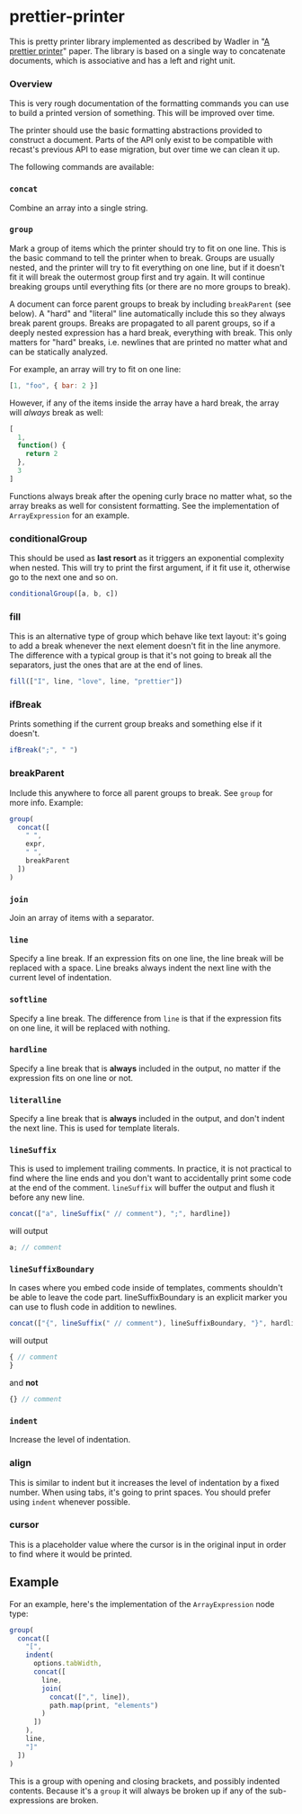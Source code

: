 # prettier-printer

This is pretty printer library implemented as described by Wadler in "[A prettier printer][]" paper. The library is based on a single way to concatenate documents, which is associative and has a left and right unit.

### Overview


This is very rough documentation of the formatting commands you can
use to build a printed version of something. This will be improved
over time.

The printer should use the basic formatting abstractions provided to construct
a document. Parts of the API only exist to be compatible with recast's previous API to ease migration, but over time we can clean it up.

The following commands are available:

### `concat`

Combine an array into a single string.

### `group`

Mark a group of items which the printer should try to fit on one line.
This is the basic command to tell the printer when to break. Groups
are usually nested, and the printer will try to fit everything on one
line, but if it doesn't fit it will break the outermost group first
and try again. It will continue breaking groups until everything fits
(or there are no more groups to break).

A document can force parent groups to break by including `breakParent`
(see below). A "hard" and "literal" line automatically include this so
they always break parent groups. Breaks are propagated to all parent
groups, so if a deeply nested expression has a hard break, everything
with break. This only matters for "hard" breaks, i.e. newlines that
are printed no matter what and can be statically analyzed.

For example, an array will try to fit on one line:

```js
[1, "foo", { bar: 2 }]
```

However, if any of the items inside the array have a hard break, the
array will *always* break as well:

```js
[
  1,
  function() {
    return 2
  },
  3
]
```

Functions always break after the opening curly brace no matter what,
so the array breaks as well for consistent formatting. See the
implementation of `ArrayExpression` for an example.

### conditionalGroup

This should be used as **last resort** as it triggers an exponential complexity when nested. This will try to print the first argument, if it fit use it, otherwise go to the next one and so on.

```js
conditionalGroup([a, b, c])
```

### fill

This is an alternative type of group which behave like text layout: it's going to add a break whenever the next element doesn't fit in the line anymore. The difference with a typical group is that it's not going to break all the separators, just the ones that are at the end of lines.

```js
fill(["I", line, "love", line, "prettier"])
```


### ifBreak

Prints something if the current group breaks and something else if it doesn't.

```js
ifBreak(";", " ")
```

### breakParent

Include this anywhere to force all parent groups to break. See `group`
for more info. Example:

```js
group(
  concat([
    " ",
    expr,
    " ",
    breakParent
  ])
)
```

### `join`

Join an array of items with a separator.

### `line`

Specify a line break. If an expression fits on one line, the line
break will be replaced with a space. Line breaks always indent the
next line with the current level of indentation.

### `softline`

Specify a line break. The difference from `line` is that if the
expression fits on one line, it will be replaced with nothing.

### `hardline`

Specify a line break that is **always** included in the output, no
matter if the expression fits on one line or not.

### `literalline`

Specify a line break that is **always** included in the output, and
don't indent the next line. This is used for template literals.

### `lineSuffix`

This is used to implement trailing comments. In practice, it is not practical to find where the line ends and you don't want to accidentally print some code at the end of the comment. `lineSuffix` will buffer the output and flush it before any new line.

```js
concat(["a", lineSuffix(" // comment"), ";", hardline])
```

will output

```js
a; // comment
```

### `lineSuffixBoundary`

In cases where you embed code inside of templates, comments shouldn't be able to leave the code part. lineSuffixBoundary is an explicit marker you can use to flush code in addition to newlines.

```js
concat(["{", lineSuffix(" // comment"), lineSuffixBoundary, "}", hardline])
```

will output

```js
{ // comment
}
```

and **not**

```js
{} // comment
```

### `indent`

Increase the level of indentation.

### align

This is similar to indent but it increases the level of indentation by a fixed number. When using tabs, it's going to print spaces. You should prefer using `indent` whenever possible.

### cursor

This is a placeholder value where the cursor is in the original input in order to find where it would be printed.

## Example

For an example, here's the implementation of the `ArrayExpression` node type:

```js
group(
  concat([
    "[",
    indent(
      options.tabWidth,
      concat([
        line,
        join(
          concat([",", line]),
          path.map(print, "elements")
        )
      ])
    ),
    line,
    "]"
  ])
)
```

This is a group with opening and closing brackets, and possibly
indented contents. Because it's a `group` it will always be
broken up if any of the sub-expressions are broken.


[A prettier printer]:http://homepages.inf.ed.ac.uk/wadler/papers/prettier/prettier.pdf